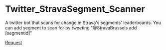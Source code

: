 # Twitter_StravaSegment_Scanner
A twitter bot that scans for change in Strava's segments' leaderboards. 
You can add segment to scan for by tweeting "@StravaBrussels add [segmentid]"

[Request](img/http://i.imgur.com/jr3pIfM.png "Request")
